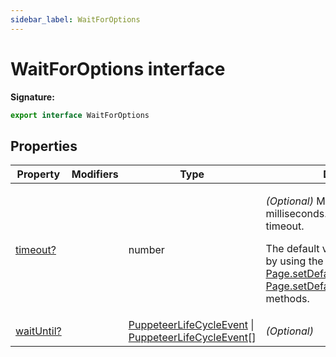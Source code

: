 ```yaml
---
sidebar_label: WaitForOptions
---
```


# WaitForOptions interface

**Signature:**

```typescript
export interface WaitForOptions
```

## Properties

| Property                                              | Modifiers | Type                                                                                                                                       | Description                                                                                                                                                                                                                                                                                                        |
| ----------------------------------------------------- | --------- | ------------------------------------------------------------------------------------------------------------------------------------------ | ------------------------------------------------------------------------------------------------------------------------------------------------------------------------------------------------------------------------------------------------------------------------------------------------------------------ |
| [timeout?](./puppeteer.waitforoptions.timeout.md)     |           | number                                                                                                                                     | <p><i>(Optional)</i> Maximum wait time in milliseconds. Pass 0 to disable the timeout.</p><p>The default value can be changed by using the [Page.setDefaultTimeout()](./puppeteer.page.setdefaulttimeout.md) or [Page.setDefaultNavigationTimeout()](./puppeteer.page.setdefaultnavigationtimeout.md) methods.</p> |
| [waitUntil?](./puppeteer.waitforoptions.waituntil.md) |           | [PuppeteerLifeCycleEvent](./puppeteer.puppeteerlifecycleevent.md) \| [PuppeteerLifeCycleEvent](./puppeteer.puppeteerlifecycleevent.md)\[\] | <i>(Optional)</i>                                                                                                                                                                                                                                                                                                  |
